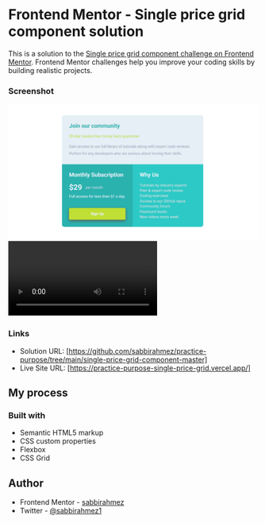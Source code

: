 # Frontend Mentor - Single price grid component solution

This is a solution to the [Single price grid component challenge on Frontend Mentor](https://www.frontendmentor.io/challenges/single-price-grid-component-5ce41129d0ff452fec5abbbc). Frontend Mentor challenges help you improve your coding skills by building realistic projects. 


### Screenshot

![screenshot](<Screenshot 2025-07-23 004141.png>)
![screenshot](single-price-grid-component-master/screenvideo.mp4)



### Links

- Solution URL: [https://github.com/sabbirahmez/practice-purpose/tree/main/single-price-grid-component-master]
- Live Site URL: [https://practice-purpose-single-price-grid.vercel.app/]

## My process

### Built with

- Semantic HTML5 markup
- CSS custom properties
- Flexbox
- CSS Grid




## Author

<!-- - Website - [Add your name here](https://www.your-site.com) -->
- Frontend Mentor - [sabbirahmez](https://www.frontendmentor.io/profile/sabbirahmez)
- Twitter - [@sabbirahmez1](https://www.twitter.com/Sabbirahmez1)

